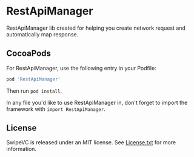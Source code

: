 # RestApiManager

RestApiManager lib created for helping you create network request and automatically map response.

## CocoaPods

For RestApiManager, use the following entry in your Podfile:

```rb
pod 'RestApiManager'
```

Then run `pod install`.

In any file you'd like to use RestApiManager in, don't forget to
import the framework with `import RestApiManager`.

## License

SwipeVC is released under an MIT license. See [License.txt](License.txt) for more information.

